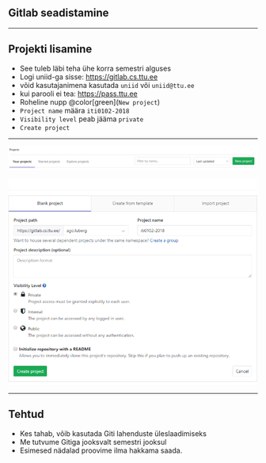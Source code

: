 ## Gitlab seadistamine

---

## Projekti lisamine

- See tuleb läbi teha ühe korra semestri alguses
- Logi uniid-ga sisse: https://gitlab.cs.ttu.ee
 - võid kasutajanimena kasutada ``uniid`` või ``uniid@ttu.ee``
 - kui parooli ei tea: https://pass.ttu.ee
- Roheline nupp @color[green](``New project``)
- ``Project name`` määra ``iti0102-2018``
- ``Visibility level`` peab jääma ``private``
- ``Create project``

---

![Add project](gitlab-conf/new_project.png)

![Project form](gitlab-conf/project_form.png)

---

## Tehtud

- Kes tahab, võib kasutada Giti lahenduste üleslaadimiseks
- Me tutvume Gitiga jooksvalt semestri jooksul
- Esimesed nädalad proovime ilma hakkama saada.
